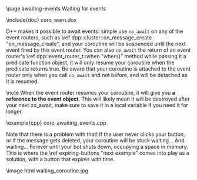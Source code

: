 \page awaiting-events Waiting for events

\include{doc} coro_warn.dox

D++ makes it possible to await events: simple use `co_await` on any of the event routers, such as \ref dpp::cluster::on_message_create "on_message_create", and your coroutine will be suspended until the next event fired by this event router. You can also `co_await` the return of an event router's \ref dpp::event_router_t::when "when()" method while passing it a predicate function object, it will only resume your coroutine when the predicate returns true. Be aware that your coroutine is attached to the event router only when you call `co_await` and not before, and will be detached as it is resumed.

\note When the event router resumes your coroutine, it will give you __a reference to the event object__. This will likely mean it will be destroyed after your next co_await, make sure to save it in a local variable if you need it for longer.

\example{cpp} coro_awaiting_events.cpp

Note that there is a problem with that! If the user never clicks your button, or if the message gets deleted, your coroutine will be stuck waiting... And waiting... Forever until your bot shuts down, occupying a space in memory. This is where the \ref expiring-buttons "next example" comes into play as a solution, with a button that expires with time.

\image html waiting_coroutine.jpg
